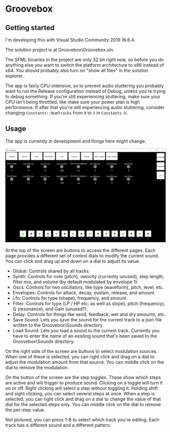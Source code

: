# Groovebox

## Getting started

I'm developing this with Visual Studio Community 2019 16.6.4.

The solution project is at Groovebox\Groovebox.sln.

The SFML binaries in the project are only 32 bit right now, so before you do anything else you want to switch the platform architecture to x86 instead of x64. You should probably also turn on "show all files" in the solution explorer.

The app is fairly CPU-intensive, so to prevent audio stuttering you probably want to run the Release configuration instead of Debug, unless you're trying to debug something. If you're still experiencing stuttering, make sure your CPU isn't being throttled, like make sure your power plan is high performance. If after that you're still experiencing audio stuttering, consider changing `Constants::NumTracks` from `8` to `1` in `Constants.h`.

## Usage

The app is currently in development and things here might change.

![Screenshot](Images/Screenshot-1.png)

At the top of the screen are buttons to access the different pages. Each page provides a different set of control dials to modify the current sound. You can click and drag up and down on a dial to adjust its value.

- Global: Controls shared by all tracks
- Synth: Controls for note (pitch), velocity (currently unused), step length, filter
  mix, and volume (by default modulated by envelope 1).
- Oscs: Controls for two oscillators, like type (waveform), pitch, level, etc.
- Envelopes: Controls for attack, decay, sustain, release, and
  amount.
- Lfo: Controls for type (shape), frequency, and amount.
- Filter: Controls for type (LP / HP etc. as well as slope), pitch
  (frequency), Q (resonance), and Gain (unused?).
- Delay: Controls for things like send, feedback, wet and dry amounts, etc.
- Save Sound: Lets you save the sound for the current track to a json file
  written to the Groovebox\Sounds directory.
- Load Sound: Lets you load a sound to the current track. Currently you have
  to enter the name of an existing sound that's been saved to the Groovebox\Sounds directory.

On the right side of the screen are buttons to select modulation sources. When one of these is selected, you can right click and drag on a dial to adjust the modulation amount from that source. You can middle click on the dial to remove the modulation.

On the button of the screen are the step toggles. These show which steps are active and will trigger to produce sound. Clicking on a toggle will turn it on or off. Right clicking will select a step without toggling it. Holding shift and sight clicking, you can select several steps at once. When a step is selected, you can right click and drag on a dial to change the value of that dial for the selected steps only. You can middle click on the dial to remove the per-step value.

Not pictured, you can press 1-8 to select which track you're editing. Each track has a different sound and a different pattern.
